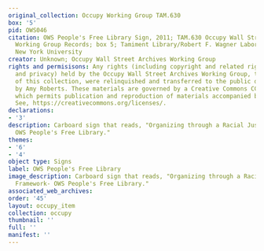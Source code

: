 ```yaml
---
original_collection: Occupy Working Group TAM.630
box: '5'
pid: OWS046
citation: OWS People's Free Library Sign, 2011; TAM.630 Occupy Wall Street Archives
  Working Group Records; box 5; Tamiment Library/Robert F. Wagner Labor Archives,
  New York University
creator: Unknown; Occupy Wall Street Archives Working Group
rights and permisisons: Any rights (including copyright and related rights to publicity
  and privacy) held by the Occupy Wall Street Archives Working Group, the creator
  of this collection, were relinquished and transferred to the public domain in 2013
  by Amy Roberts. These materials are governed by a Creative Commons CC0 license,
  which permits publication and reproduction of materials accompanied by full attribution.
  See, https://creativecommons.org/licenses/.
declarations:
- '3'
description: Carboard sign that reads, "Organizing through a Racial Justice Framework-
  OWS People's Free Library."
themes:
- '6'
- '4'
object type: Signs
label: OWS People's Free Library
image_description: Carboard sign that reads, "Organizing through a Racial Justice
  Framework- OWS People's Free Library."
associated_web_archives:
order: '45'
layout: occupy_item
collection: occupy
thumbnail: ''
full: ''
manifest: ''
---
```

